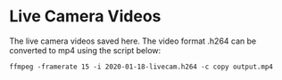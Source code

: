 # Live Camera Videos

The live camera videos saved here.
The video format .h264 can be converted to mp4 using the script below:

```
ffmpeg -framerate 15 -i 2020-01-18-livecam.h264 -c copy output.mp4
```